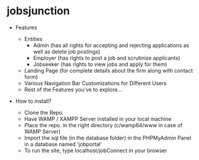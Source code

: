 # jobsjunction

- Features
  - Entities
    - Admin (has all rights for accepting and rejecting applications as well as delete job postings)
    - Employer (has rights to post a job and scrutinize applicants)
    - Jobseeker (has rights to view jobs and apply for them)
  - Landing Page (for complete details about the firm along with contact form)
  - Various Navigation Bar Customizations for Different Users
  - Rest of the Features you've to explore...
  
- How to install?
  - Clone the Repo.
  - Have WAMP / XAMPP Server installed in your local machine
  - Place the repo. in the right directory (c/wamp64/www in case of WAMP Server)
  - Import the sql file (in the database folder) in the PHPMyAdmin Panel in a database named 'jobportal'
  - To run the site, type localhost/jobConnect in your browser
  
